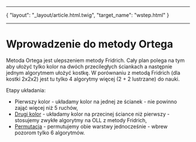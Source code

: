 ***
{
    "layout": "_layout/article.html.twig",
    "target_name": "wstep.html"
}
***
# Wprowadzenie do metody Ortega

Metoda Ortega jest ulepszeniem metody Fridrich. Cały plan polega na tym aby ułożyć tylko kolor na dwóch przeciległych ściankach a następnie jednym algorytmem ułożyć kostkę. W porównaniu z metodą Fridrich (dla kostki 2x2x2) jest tu tylko 4 algorytmy więcej (2 + 2 lustrzane) do nauki.

Etapy układania:

 - Pierwszy kolor - układamy kolor na jednej ze ścianek - nie powinno zająć więcej niż 5 ruchów,
 - [Drugi kolor](%route.2x2x2.ortega.orientacja% "Drugi kolor - orientacja") - układamy kolor na przecinej ściance niż pierwszy - stosujemy zwykłe algorytmy na OLL z metody Fridrich,
 - [Permutacja](%route.2x2x2.ortega.permutacja% "Permutacja") - permutujemy obie warstwy jednocześnie - wbrew pozorom tylko 6 algorytmów.